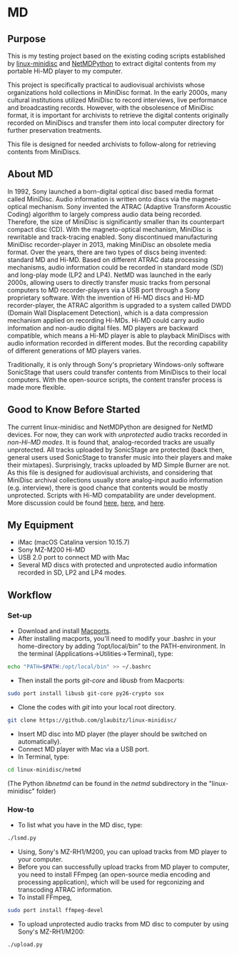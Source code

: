 # MD

## Purpose ##
This is my testing project based on the existing coding scripts established by [linux-minidisc](https://github.com/glaubitz/linux-minidisc) and [NetMDPython](https://wiki.physik.fu-berlin.de/linux-minidisc/doku.php?id=netmdpython#getting_the_code) to extract digital contents from my portable Hi-MD player to my computer. 

This project is specifically practical to audiovisual archivists whose organizations hold collections in MiniDisc format. In the early 2000s, many cultural institutions utilized MiniDisc to record interviews, live performance and broadcasting records. However, with the obsolesence of MiniDisc format, it is important for archivists to retrieve the digital contents originally recorded on MiniDiscs and transfer them into local computer directory for further preservation treatments. 

This file is designed for needed archivists to follow-along for retrieving contents from MiniDiscs.

## About MD ##
In 1992, Sony launched a born-digital optical disc based media format called MiniDisc. Audio information is written onto discs via the magneto-optical mechanism. Sony invented the ATRAC (Adaptive Transform Acoustic Coding) algorithm to largely compress audio data being recorded. Therefore, the size of MiniDisc is significantly smaller than its counterpart compact disc (CD). With the magneto-optical mechanism, MiniDisc is rewritable and track-tracing enabled. Sony discontinued manufacturing MiniDisc recorder-player in 2013, making MiniDisc an obsolete media format. Over the years, there are two types of discs being invented: standard MD and Hi-MD. Based on different ATRAC data processing mechanisms, audio information could be recorded in standard mode (SD) and long-play mode (LP2 and LP4). NetMD was launched in the early 2000s, allowing users to directly transfer music tracks from personal computers to MD recorder-players via a USB port through a Sony proprietary software. With the invention of Hi-MD discs and Hi-MD recorder-player, the ATRAC algorithm is upgraded to a system called DWDD (Domain Wall Displacement Detection), which is a data compression mechanism applied on recording Hi-MDs. Hi-MD could carry audio information and non-audio digital files. 
MD players are backward compatible, which means a Hi-MD player is able to playback MiniDiscs with audio information recorded in different modes. But the recording capability of different generations of MD players varies. 

Traditionally, it is only through Sony's proprietary Windows-only software SonicStage that users could transfer contents from MiniDiscs to their local computers. With the open-source scripts, the content transfer process is made more flexible.

## Good to Know Before Started ##
The current linux-minidisc and NetMDPython are designed for NetMD devices. For now, they can work with *unprotected* audio tracks recorded in *non-Hi-MD modes*. It is found that, analog-recorded tracks are usually unprotected. All tracks uploaded by SonicStage are protected (back then, general users used SonicStage to transfer music into their players and make their mixtapes). Surprisingly, tracks uploaded by MD Simple Burner are not. 
As this file is designed for audiovisual archivists, and considering that MiniDisc archival collections usually store analog-input audio information (e.g. interview), there is good chance that contents would be mostly unprotected.
Scripts with Hi-MD compatability are under development. More discussion could be found [here](https://github.com/gavinbenda/platinum-md/issues/40), [here](https://github.com/gavinbenda/platinum-md/issues/11), and [here](https://wiki.physik.fu-berlin.de/linux-minidisc/doku.php?id=start#source_code).

## My Equipment ##
* iMac (macOS Catalina version 10.15.7) 
* Sony MZ-M200 Hi-MD
* USB 2.0 port to connect MD with Mac
* Several MD discs with protected and unprotected audio information recorded in SD, LP2 and LP4 modes.

## Workflow ##
### Set-up ###
* Download and install [Macports](http://www.macports.org).
* After installing macports, you'll need to modify your .bashrc in your home-directory by adding ”/opt/local/bin” to the PATH-environment. In the terminal (Applications→Utilities→Terminal), type: 
```bash
echo "PATH=$PATH:/opt/local/bin" >> ~/.bashrc
```
* Then install the ports *git-core* and *libusb* from Macports:
```bash
sudo port install libusb git-core py26-crypto sox
```
* Clone the codes with *git* into your local root directory. 
``` bash
git clone https://github.com/glaubitz/linux-minidisc/
```
* Insert MD disc into MD player (the player should be switched on automatically).
* Connect MD player with Mac via a USB port.
* In Terminal, type:
``` bash
cd linux-minidisc/netmd
```
(The Python *libnetmd* can be found in the *netmd* subdirectory in the "linux-minidisc" folder)

### How-to ###
* To list what you have in the MD disc, type:
``` bash
./lsmd.py
```
* Using, Sony's MZ-RH1/M200, you can upload tracks from MD player to your computer.
* Before you can successfully upload tracks from MD player to computer, you need to install FFmpeg (an open-source media encoding and processing application), which will be used for regconizing and transcoding ATRAC information.
* To install FFmpeg, 
``` bash
sudo port install ffmpeg-devel
```
* To upload unprotected audio tracks from MD disc to computer by using Sony's MZ-RH1/M200:
``` bash
./upload.py
```
